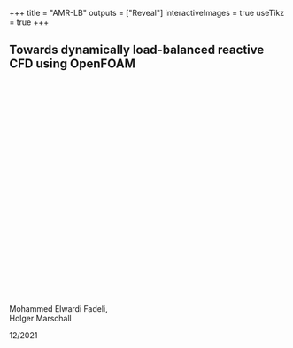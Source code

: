 +++
title = "AMR-LB"
outputs = ["Reveal"]
interactiveImages = true
useTikz = true
+++

## Towards  dynamically  load-balanced reactive CFD using OpenFOAM

<div style="height: 10%;"></div>

Mohammed  Elwardi  Fadeli,<br>
Holger  Marschall

12/2021
